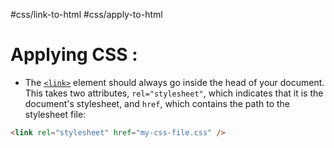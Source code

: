 
#css/link-to-html #css/apply-to-html
# Applying CSS :
- The [`<link>`](https://developer.mozilla.org/en-US/docs/Web/HTML/Element/link) element should always go inside the head of your document. This takes two attributes, `rel="stylesheet"`, which indicates that it is the document's stylesheet, and `href`, which contains the path to the stylesheet file:
```html
<link rel="stylesheet" href="my-css-file.css" />
```